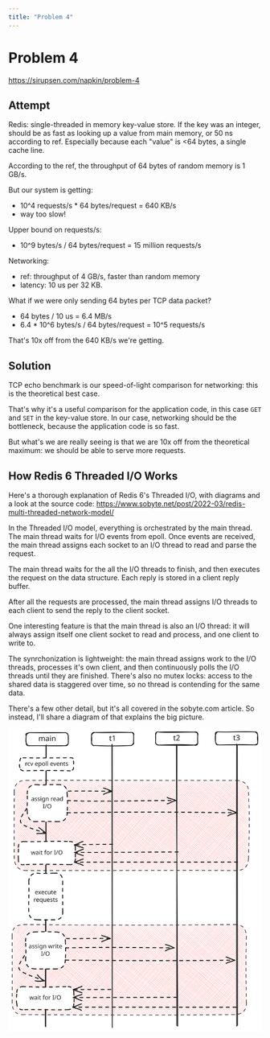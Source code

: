 ```yaml
---
title: "Problem 4"
---
```


# Problem 4

https://sirupsen.com/napkin/problem-4

## Attempt

Redis: single-threaded in memory key-value store.
If the key was an integer, should be as fast as looking
up a value from main memory, or 50 ns according to ref.
Especially because each "value" is <64 bytes, a single
cache line.

According to the ref, the throughput of 64 bytes of random
memory is 1 GB/s. 

But our system is getting:
* 10^4 requests/s * 64 bytes/request = 640 KB/s
* way too slow!

Upper bound on requests/s:
* 10^9 bytes/s / 64 bytes/request = 15 million requests/s

Networking:
* ref: throughput of 4 GB/s, faster than random memory
* latency: 10 us per 32 KB. 

What if we were only sending 64 bytes per TCP data packet?
* 64 bytes / 10 us = 6.4 MB/s
* 6.4 * 10^6 bytes/s / 64 bytes/request = 10^5 requests/s

That's 10x off from the 640 KB/s we're getting.

## Solution

TCP echo benchmark is our speed-of-light
comparison for networking: this is the theoretical 
best case. 

That's why it's a useful comparison for the application code,
in this case `GET` and `SET` in the key-value store.
In our case, networking should be the bottleneck, because
the application code is so fast.

But what's we are really seeing is that we are 10x off 
from the theoretical maximum: we should be able to serve
more requests. 

## How Redis 6 Threaded I/O Works

Here's a thorough explanation of Redis 6's Threaded I/O,
with diagrams and a look at the source code: 
https://www.sobyte.net/post/2022-03/redis-multi-threaded-network-model/

In the Threaded I/O model, everything is orchestrated
by the main thread. The main thread waits for I/O events from epoll.
Once events are received, the main thread assigns each socket to an I/O thread
to read and parse the request.

The main thread waits for the all the I/O threads to finish,
and then executes the request on the data structure.
Each reply is stored in a client reply buffer. 

After all the requests are processed, the main thread
assigns I/O threads to each client to send the reply to the
client socket. 

One interesting feature is that the main thread is also an 
I/O thread: it will always assign itself one client socket to
read and process, and one client to write to.

The synrchonization is lightweight: the main thread
assigns work to the I/O threads, processes it's own client,
and then continuously polls the I/O threads until they are finished. 
There's also no mutex locks: access to the shared data is staggered over time,
so no thread is contending for the same data.


There's a few other detail, but it's all covered in the sobyte.com
article. So instead, I'll share a diagram of that explains the big picture. 

![](redis-io.svg)